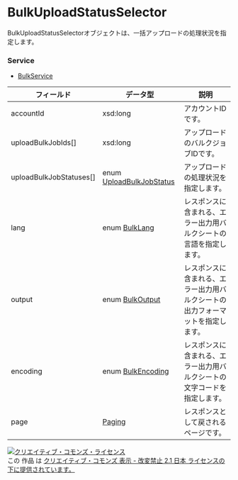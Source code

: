 # BulkUploadStatusSelector
BulkUploadStatusSelectorオブジェクトは、一括アップロードの処理状況を指定します。
### Service
+ [BulkService](../services/BulkService.md)

| フィールド | データ型 | 説明 | 
|---|---|---|
| accountId| xsd:long| アカウントIDです。 |
| uploadBulkJobIds[]| xsd:long| アップロードのバルクジョブIDです。 |
| uploadBulkJobStatuses[]| enum <a href="../data/UploadBulkJobStatus.md">UploadBulkJobStatus</a>| アップロードの処理状況を指定します。 |
| lang| enum <a href="../data/BulkLang.md">BulkLang</a>| レスポンスに含まれる、エラー出力用バルクシートの言語を指定します。 |
| output| enum <a href="../data/BulkOutput.md">BulkOutput</a>| レスポンスに含まれる、エラー出力用バルクシートの出力フォーマットを指定します。 |
| encoding| enum <a href="../data/BulkEncoding.md">BulkEncoding</a>| レスポンスに含まれる、エラー出力用バルクシートの文字コードを指定します。 |
| page| <a href="../data/Paging.md">Paging</a>| レスポンスとして戻されるページです。 |
<a rel="license" href="http://creativecommons.org/licenses/by-nd/2.1/jp/"><img alt="クリエイティブ・コモンズ・ライセンス" style="border-width:0" src="https://i.creativecommons.org/l/by-nd/2.1/jp/88x31.png" /></a><br />この 作品 は <a rel="license" href="http://creativecommons.org/licenses/by-nd/2.1/jp/">クリエイティブ・コモンズ 表示 - 改変禁止 2.1 日本 ライセンスの下に提供されています。</a>
